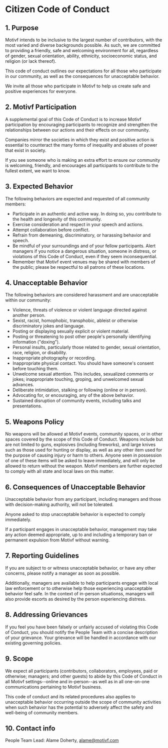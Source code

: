 # Citizen Code of Conduct

## 1. Purpose

Motivf intends to be inclusive to the largest number of contributors, with the most varied and diverse backgrounds possible. As such, we are committed to providing a friendly, safe and welcoming environment for all, regardless of gender, sexual orientation, ability, ethnicity, socioeconomic status, and religion (or lack thereof).

This code of conduct outlines our expectations for all those who participate in our community, as well as the consequences for unacceptable behavior.

We invite all those who participate in Motivf to help us create safe and positive experiences for everyone.

## 2. Motivf Participation

A supplemental goal of this Code of Conduct is to increase Motivf participation by encouraging participants to recognize and strengthen the relationships between our actions and their effects on our community.

Companies mirror the societies in which they exist and positive action is essential to counteract the many forms of inequality and abuses of power that exist in society.

If you see someone who is making an extra effort to ensure our community is welcoming, friendly, and encourages all participants to contribute to the fullest extent, we want to know.

## 3. Expected Behavior

The following behaviors are expected and requested of all community members:

  * Participate in an authentic and active way. In doing so, you contribute to the health and longevity of this community.
  * Exercise consideration and respect in your speech and actions.
  * Attempt collaboration before conflict.
  * Refrain from demeaning, discriminatory, or harassing behavior and speech.
  * Be mindful of your surroundings and of your fellow participants. Alert managers if you notice a dangerous situation, someone in distress, or violations of this Code of Conduct, even if they seem inconsequential.
  * Remember that Motivf event venues may be shared with members of the public; please be respectful to all patrons of these locations.

## 4. Unacceptable Behavior

The following behaviors are considered harassment and are unacceptable within our community:

  * Violence, threats of violence or violent language directed against another person.
  * Sexist, racist, homophobic, transphobic, ableist or otherwise discriminatory jokes and language.
  * Posting or displaying sexually explicit or violent material.
  * Posting or threatening to post other people's personally identifying information ("doxing").
  * Personal insults, particularly those related to gender, sexual orientation, race, religion, or disability.
  * Inappropriate photography or recording.
  * Inappropriate physical contact. You should have someone's consent before touching them.
  * Unwelcome sexual attention. This includes, sexualized comments or jokes; inappropriate touching, groping, and unwelcomed sexual advances.
  * Deliberate intimidation, stalking or following (online or in person).
  * Advocating for, or encouraging, any of the above behavior.
  * Sustained disruption of community events, including talks and presentations.

## 5. Weapons Policy

No weapons will be allowed at Motivf events, community spaces, or in other spaces covered by the scope of this Code of Conduct. Weapons include but are not limited to guns, explosives (including fireworks), and large knives such as those used for hunting or display, as well as any other item used for the purpose of causing injury or harm to others. Anyone seen in possession of one of these items will be asked to leave immediately, and will only be allowed to return without the weapon. Motivf members are further expected to comply with all state and local laws on this matter.

## 6. Consequences of Unacceptable Behavior

Unacceptable behavior from any participant, including managers and those with decision-making authority, will not be tolerated.

Anyone asked to stop unacceptable behavior is expected to comply immediately.

If a participant engages in unacceptable behavior, management may take any action deemed appropriate, up to and including a temporary ban or permanent expulsion from Motivf without warning.

## 7. Reporting Guidelines

If you are subject to or witness unacceptable behavior, or have any other concerns, please notify a manager as soon as possible. 

Additionally, managers are available to help participants engage with local law enforcement or to otherwise help those experiencing unacceptable behavior feel safe. In the context of in-person situationss, managers will also provide escorts as desired by the person experiencing distress.

## 8. Addressing Grievances

If you feel you have been falsely or unfairly accused of violating this Code of Conduct, you should notify the People Team with a concise description of your grievance. Your grievance will be handled in accordance with our existing governing policies.

## 9. Scope

We expect all participants (contributors, collaborators, employees, paid or otherwise; managers; and other guests) to abide by this Code of Conduct in all Motivf settings--online and in-person--as well as in all one-on-one communications pertaining to Motivf business.

This code of conduct and its related procedures also applies to unacceptable behavior occurring outside the scope of community activities when such behavior has the potential to adversely affect the safety and well-being of community members.

## 10. Contact info

People Team Lead: Alame Doherty, alame@motivf.com
